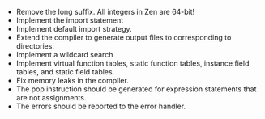  * Remove the long suffix. All integers in Zen are 64-bit!
 * Implement the import statement
 * Implement default import strategy.
 * Extend the compiler to generate output files to corresponding to directories.
 * Implement a wildcard search
 * Implement virtual function tables, static function tables, instance field tables, and static field tables.
 * Fix memory leaks in the compiler.
 * The pop instruction should be generated for expression statements that are not assignments.
 * The errors should be reported to the error handler.
